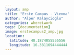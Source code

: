 ```yaml
---
layout: amp
title: "Erste Campus - Vienna"
author: "Alper Kalaycioglu"
categories: whereiwork
tags: [documentation]
image: erstecampus2_amp.jpg
location:
  latitude: 48.1874055555556
  longitude: 16.3811694444444
---
```

